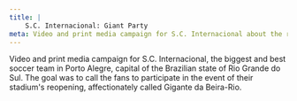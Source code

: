 ```yaml
---
title: |
    S.C. Internacional: Giant Party
meta: Video and print media campaign for S.C. Internacional about the reopening of their stadium.
---
```

Video and print media campaign for S.C. Internacional, the biggest and best soccer team in Porto Alegre, capital of the Brazilian state of Rio Grande do Sul. The goal was to call the fans to participate in the event of their stadium's reopening, affectionately called Gigante da Beira-Rio.
